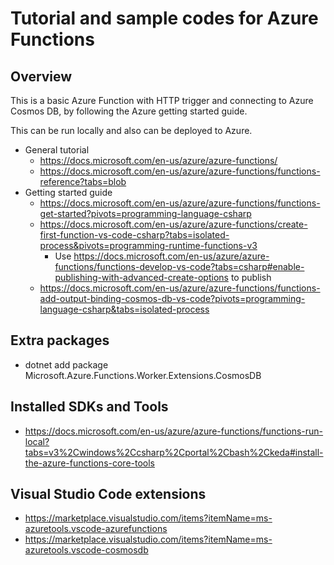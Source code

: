 # Tutorial and sample codes for Azure Functions

## Overview

This is a basic Azure Function with HTTP trigger and connecting to Azure Cosmos DB, by following the Azure getting started guide.

This can be run locally and also can be deployed to Azure.

- General tutorial
   - https://docs.microsoft.com/en-us/azure/azure-functions/
   - https://docs.microsoft.com/en-us/azure/azure-functions/functions-reference?tabs=blob 
- Getting started guide
   - https://docs.microsoft.com/en-us/azure/azure-functions/functions-get-started?pivots=programming-language-csharp
   - https://docs.microsoft.com/en-us/azure/azure-functions/create-first-function-vs-code-csharp?tabs=isolated-process&pivots=programming-runtime-functions-v3
      - Use https://docs.microsoft.com/en-us/azure/azure-functions/functions-develop-vs-code?tabs=csharp#enable-publishing-with-advanced-create-options to publish
   - https://docs.microsoft.com/en-us/azure/azure-functions/functions-add-output-binding-cosmos-db-vs-code?pivots=programming-language-csharp&tabs=isolated-process

## Extra packages

- dotnet add package Microsoft.Azure.Functions.Worker.Extensions.CosmosDB

## Installed SDKs and Tools

- https://docs.microsoft.com/en-us/azure/azure-functions/functions-run-local?tabs=v3%2Cwindows%2Ccsharp%2Cportal%2Cbash%2Ckeda#install-the-azure-functions-core-tools

## Visual Studio Code extensions

- https://marketplace.visualstudio.com/items?itemName=ms-azuretools.vscode-azurefunctions
- https://marketplace.visualstudio.com/items?itemName=ms-azuretools.vscode-cosmosdb
